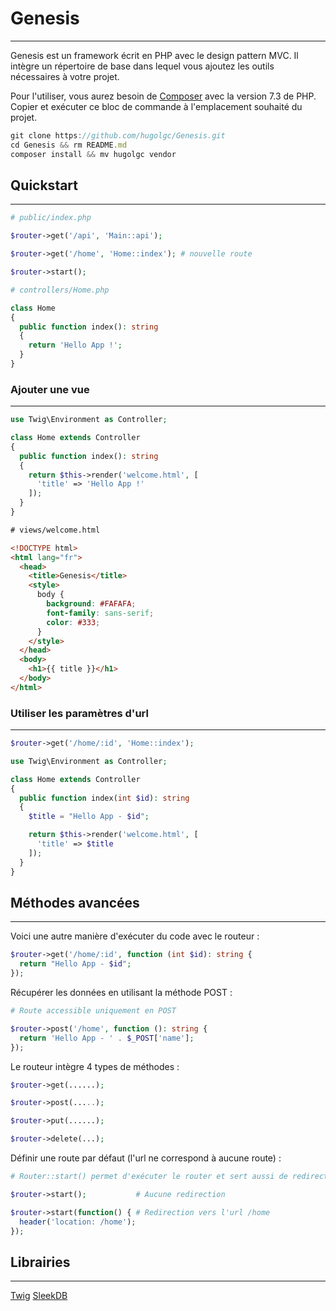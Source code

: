 # Genesis

---

Genesis est un framework écrit en PHP avec le design pattern MVC. Il intègre un répertoire de base dans lequel vous ajoutez les outils nécessaires à votre projet.

Pour l'utiliser, vous aurez besoin de [Composer](https://getcomposer.org/) avec la version 7.3 de PHP. Copier et exécuter ce bloc de commande à l'emplacement souhaité du projet.

```jsx
git clone https://github.com/hugolgc/Genesis.git
cd Genesis && rm README.md
composer install && mv hugolgc vendor
```

## Quickstart

---

```php
# public/index.php

$router->get('/api', 'Main::api');

$router->get('/home', 'Home::index'); # nouvelle route

$router->start();
```

```php
# controllers/Home.php

class Home
{
  public function index(): string
  {
    return 'Hello App !';
  }
}
```

### Ajouter une vue

---

```php
use Twig\Environment as Controller;

class Home extends Controller
{
  public function index(): string
  {
    return $this->render('welcome.html', [
      'title' => 'Hello App !'
    ]);
  }
}
```

```html
# views/welcome.html

<!DOCTYPE html>
<html lang="fr">
  <head>
    <title>Genesis</title>
    <style>
      body {   
        background: #FAFAFA;
        font-family: sans-serif;
        color: #333;
      }
    </style>
  </head>
  <body>
    <h1>{{ title }}</h1>
  </body>
</html>
```

### Utiliser les paramètres d'url

---

```php
$router->get('/home/:id', 'Home::index');
```

```php
use Twig\Environment as Controller;

class Home extends Controller
{
  public function index(int $id): string
  {
    $title = "Hello App - $id";

    return $this->render('welcome.html', [
      'title' => $title
    ]);
  }
}
```

 

## Méthodes avancées

---

Voici une autre manière d'exécuter du code avec le routeur :

```php
$router->get('/home/:id', function (int $id): string {
  return "Hello App - $id";
});
```

Récupérer les données en utilisant la méthode POST :

```php
# Route accessible uniquement en POST

$router->post('/home', function (): string {
  return 'Hello App - ' . $_POST['name'];
});
```

Le routeur intègre 4 types de méthodes :

```php
$router->get(......);

$router->post(.....);

$router->put(......);

$router->delete(...);
```

Définir une route par défaut (l'url ne correspond à aucune route) :

```php
# Router::start() permet d'exécuter le router et sert aussi de redirection

$router->start();           # Aucune redirection

$router->start(function() { # Redirection vers l'url /home
  header('location: /home');
});
```

## Librairies

---

[Twig](https://twig.symfony.com/doc/3.x/)
[SleekDB](https://sleekdb.github.io/#/installation)
